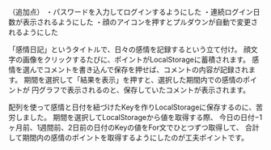 （追加点）
・パスワードを入力してログインするようにした
・連続ログイン日数が表示されるようにした
・顔のアイコンを押すとプルダウンが自動で変更されるようにした

「感情日記」というタイトルで、日々の感情を記録するという立て付け。
顔文字の画像をクリックするたびに、ポイントがLocalStorageに蓄積されます。
感情を選んでコメントを書き込んで保存を押せば、コメントの内容が記録されます。
期間を選択して「結果を表示」を押すと、選択した期間内での感情のポイントが
円グラフで表示されるのと、保存していたコメントが表示されます。

配列を使って感情と日付を紐づけたKeyを作りLocalStorageに保存するのに、苦労しました。
期間を選択してLocalStorageから値を取得する際、
今日の日付−1ヶ月前、1週間前、2日前の日付のKeyの値をFor文でひとつずつ取得して、
合計して期間内の感情のポイントを取得するようにしたのが工夫ポイントです。
